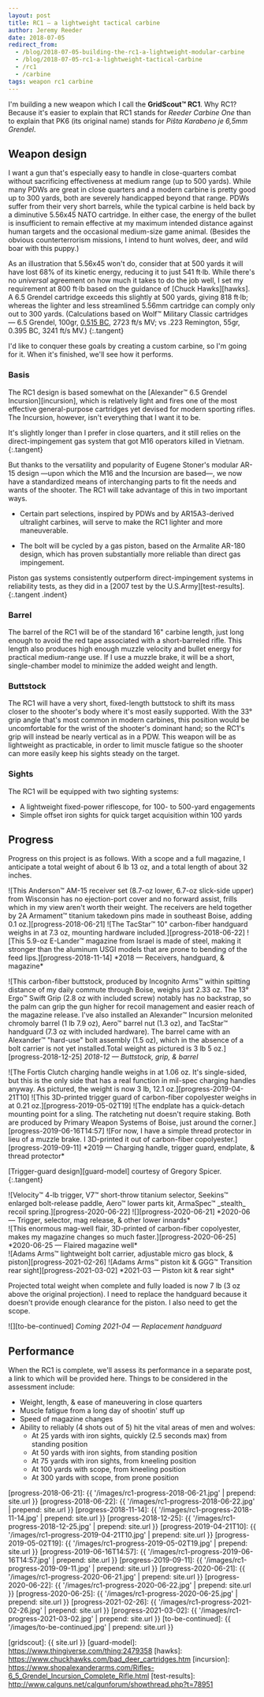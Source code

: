 ```yaml
---
layout: post
title: RC1 — a lightweight tactical carbine
author: Jeremy Reeder
date: 2018-07-05
redirect_from:
  - /blog/2018-07-05-building-the-rc1-a-lightweight-modular-carbine
  - /blog/2018-07-05-rc1-a-lightweight-tactical-carbine
  - /rc1
  - /carbine
tags: weapon rc1 carbine
---
```


I'm building a new weapon which I call the **GridScout™ RC1**. Why RC1? Because
it's easier to explain that RC1 stands for _Reeder Carbine One_ than to explain
that PK6 (its original name) stands for _Piŝta Karabeno je 6,5mm Grendel_.

## Weapon design
I want a gun that's especially easy to handle in close-quarters combat without
sacrificing effectiveness at medium range (up to 500 yards). While many PDWs
are great in close quarters and a modern carbine is pretty good up
to 300 yards, both are severely handicapped beyond that range. PDWs
suffer from their very short barrels, while the typical carbine is
held back by a diminutive 5.56x45 NATO cartridge. In
either case, the energy of the bullet is insufficient to remain effective
at my maximum intended distance against human targets and the occasional
medium-size game animal. (Besides the obvious counterterrorism missions, I
intend to hunt wolves, deer, and wild boar with this puppy.)

As an illustration that 5.56x45 won't do, consider that at 500 yards it will
have lost 68% of its kinetic energy, reducing it to just 541 ft·lb. While
there's no _universal_ agreement on how much it takes to do the job well, I
set my requirement at 800 ft·lb based on the guidance of [Chuck Hawks][hawks].
A 6.5 Grendel cartridge exceeds this slightly at 500 yards, giving 818 ft·lb;
whereas the lighter and less streamlined 5.56mm cartridge can comply only out
to 300 yards. (Calculations based on Wolf™ Military Classic cartridges — 6.5
Grendel, 100gr, [0.515 BC][grendel-bc], 2723 ft/s MV; vs .223 Remington, 55gr,
0.395 BC, 3241 ft/s MV.)
{:.tangent}

I'd like to conquer these goals by creating a custom carbine, so I'm going for
it. When it's finished, we'll see how it performs.

### Basis
The RC1 design is based somewhat on the [Alexander™ 6.5 Grendel
Incursion][incursion], which is relatively light and fires one of the most
effective general-purpose cartridges yet devised for modern sporting rifles.
The Incursion, however, isn't everything that I want it to be.

It's slightly longer than I prefer in close quarters, and it still relies on
the direct-impingement gas system that got M16 operators killed in Vietnam.
{:.tangent}

But thanks to the versatility and popularity of Eugene Stoner's modular AR-15
design —upon which the M16 and the Incursion are based—, we now have a
standardized means of interchanging parts to fit the needs and wants of the
shooter. The RC1 will take advantage of this in two important ways.

- Certain part selections, inspired by PDWs and by AR15A3-derived ultralight
  carbines, will serve to make the RC1 lighter and more maneuverable.

- The bolt will be cycled by a gas piston, based on the Armalite AR-180 design,
  which has proven substantially more reliable than direct gas impingement.

Piston gas systems consistently outperform direct-impingement systems in
reliability tests, as they did in a [2007 test by the U.S.Army][test-results].
{:.tangent .indent}

### Barrel
The barrel of the RC1 will be of the standard 16" carbine length, just long
enough to avoid the red tape associated with a short-barreled rifle. This
length also produces high enough muzzle velocity and bullet energy for
practical medium-range use. If I use a muzzle brake, it will be a short,
single-chamber model to minimize the added weight and length.

### Buttstock
The RC1 will have a very short, fixed-length buttstock to shift its mass closer
to the shooter's body where it's most easily supported.  With the 33° grip
angle that's most common in modern carbines, this position would be
uncomfortable for the wrist of the shooter's dominant hand; so the RC1's grip
will instead be nearly vertical as in a PDW. This weapon will be as lightweight
as practicable, in order to limit muscle fatigue so the shooter can more easily
keep his sights steady on the target.

### Sights
The RC1 will be equipped with two sighting systems:
- A lightweight fixed-power riflescope, for 100- to 500-yard engagements
- Simple offset iron sights for quick target acquisition within 100 yards

## Progress
Progress on this project is as follows. With a scope and a full magazine, I
anticipate a total weight of about 6 lb 13 oz, and a total length of about 32
inches.

<div class="gallery" markdown="1">
![This Anderson™ AM-15 receiver set (8.7-oz lower, 6.7-oz slick-side upper) from Wisconsin has no ejection-port cover and no forward assist, frills which in my view aren't worth their weight. The receivers are held together by 2A Armament™ titanium takedown pins made in southeast Boise, adding 0.1 oz.][progress-2018-06-21]
![The TacStar™ 10" carbon-fiber handguard weighs in at 7.3 oz, mounting hardware included.][progress-2018-06-22]
![This 5.9-oz E-Lander™ magazine from Israel is made of steel, making it stronger than the aluminum USGI models that are prone to bending of the feed lips.][progress-2018-11-14]
*2018 — Receivers, handguard, & magazine*
</div>

![This carbon-fiber buttstock, produced by Incognito Arms™ within spitting distance of my daily commute through Boise, weighs just 2.33 oz. The 13° Ergo™ Swift Grip (2.8 oz with included screw) notably has no backstrap, so the palm can grip the gun higher for recoil management and easier reach of the magazine release. I've also installed an Alexander™ Incursion melonited chromoly barrel (1 lb 7.9 oz), Aero™ barrel nut (1.3 oz), and TacStar™ handguard (7.3 oz with included hardware). The barrel came with an Alexander™ "hard-use" bolt assembly (1.5 oz), which in the absence of a bolt carrier is not yet installed.Total weight as pictured is 3 lb 5 oz.][progress-2018-12-25]
*2018-12 — Buttstock, grip, & barrel*

<div class="gallery" markdown="1">
![The Fortis Clutch charging handle weighs in at 1.06 oz. It's single-sided, but this is the only side that has a real function in mil-spec charging handles anyway. As pictured, the weight is now 3 lb, 12.1 oz.][progress-2019-04-21T10]
![This 3D-printed trigger guard of carbon-fiber copolyester weighs in at 0.21 oz.][progress-2019-05-02T19]
![The endplate has a quick-detach mounting point for a sling. The ratcheting nut doesn't require staking. Both are produced by Primary Weapon Systems of Boise, just around the corner.][progress-2019-06-16T14:57]
![For now, I have a simple thread protector in lieu of a muzzle brake. I 3D-printed it out of carbon-fiber copolyester.][progress-2019-09-11]
*2019 — Charging handle, trigger guard, endplate, & thread protector*
</div>

[Trigger-guard design][guard-model] courtesy of Gregory Spicer.
{:.tangent}

<div class="gallery" markdown="1">
![Velocity™ 4-lb trigger, V7™ short-throw titanium selector, Seekins™ enlarged bolt-release paddle, Aero™ lower parts kit, ArmaSpec™ _stealth_ recoil spring.][progress-2020-06-22]
![][progress-2020-06-21]
*2020-06 — Trigger, selector, mag release, & other lower innards*
</div>

<div class="gallery" markdown="1">
![This enormous mag-well flair, 3D-printed of carbon-fiber copolyester, makes my magazine changes so much faster.][progress-2020-06-25]
*2020-06-25 — Flaired magazine well*
</div>

<div class="gallery" markdown="1">
![Adams Arms™ lightweight bolt carrier, adjustable micro gas block, & piston][progress-2021-02-26]
![Adams Arms™ piston kit & GGG™ Transition rear sight][progress-2021-03-02]
*2021-03 — Piston kit & rear sight*
</div>

Projected total weight when complete and fully loaded is now 7 lb (3 oz above
the original projection). I need to replace the handguard because it doesn't
provide enough clearance for the piston. I also need to get the scope.

![][to-be-continued]
*Coming 2021-04 — Replacement handguard*

## Performance
When the RC1 is complete, we'll assess its performance in a separate post, a
link to which will be provided here. Things to be considered in the assessment
include:
- Weight, length, & ease of maneuvering in close quarters
- Muscle fatigue from a long day of shootin' stuff up
- Speed of magazine changes
- Ability to reliably (4 shots out of 5) hit the vital areas of men and wolves:
  - At 25 yards with iron sights, quickly (2.5 seconds max) from standing position
  - At 50 yards with iron sights, from standing position
  - At 75 yards with iron sights, from kneeling position
  - At 100 yards with scope, from kneeling position
  - At 300 yards with scope, from prone position

[progress-2018-06-21]:          {{ '/images/rc1-progress-2018-06-21.jpg'       | prepend: site.url }}
[progress-2018-06-22]:          {{ '/images/rc1-progress-2018-06-22.jpg'       | prepend: site.url }}
[progress-2018-11-14]:          {{ '/images/rc1-progress-2018-11-14.jpg'       | prepend: site.url }}
[progress-2018-12-25]:          {{ '/images/rc1-progress-2018-12-25.jpg'       | prepend: site.url }}
[progress-2019-04-21T10]:       {{ '/images/rc1-progress-2019-04-21T10.jpg'    | prepend: site.url }}
[progress-2019-05-02T19]:       {{ '/images/rc1-progress-2019-05-02T19.jpg'    | prepend: site.url }}
[progress-2019-06-16T14:57]:    {{ '/images/rc1-progress-2019-06-16T14:57.jpg' | prepend: site.url }}
[progress-2019-09-11]:          {{ '/images/rc1-progress-2019-09-11.jpg'       | prepend: site.url }}
[progress-2020-06-21]:          {{ '/images/rc1-progress-2020-06-21.jpg'       | prepend: site.url }}
[progress-2020-06-22]:          {{ '/images/rc1-progress-2020-06-22.jpg'       | prepend: site.url }}
[progress-2020-06-25]:          {{ '/images/rc1-progress-2020-06-25.jpg'       | prepend: site.url }}
[progress-2021-02-26]:          {{ '/images/rc1-progress-2021-02-26.jpg'       | prepend: site.url }}
[progress-2021-03-02]:          {{ '/images/rc1-progress-2021-03-02.jpg'       | prepend: site.url }}
[to-be-continued]:              {{ '/images/to-be-continued.jpg'               | prepend: site.url }}

[grendel-bc]:   http://eng.barnaulpatron.ru/production/sportshuntingcartridgescalibre/65.html
[gridscout]:    {{ site.url }}
[guard-model]:  https://www.thingiverse.com/thing:2479358
[hawks]:        https://www.chuckhawks.com/bad_deer_cartridges.htm
[incursion]:    https://www.shopalexanderarms.com/Rifles-6_5_Grendel_Incursion_Complete_Rifle.html
[test-results]: http://www.calguns.net/calgunforum/showthread.php?t=78951
